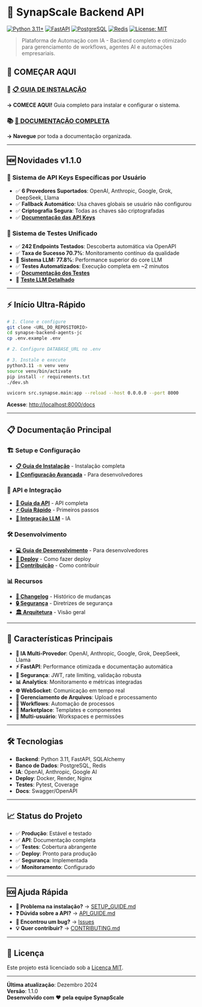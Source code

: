 # 🚀 SynapScale Backend API

[![Python 3.11+](https://img.shields.io/badge/python-3.11+-blue.svg)](https://www.python.org/downloads/)
[![FastAPI](https://img.shields.io/badge/FastAPI-0.104+-green.svg)](https://fastapi.tiangolo.com/)
[![PostgreSQL](https://img.shields.io/badge/PostgreSQL-13+-blue.svg)](https://www.postgresql.org/)
[![Redis](https://img.shields.io/badge/Redis-6+-red.svg)](https://redis.io/)
[![License: MIT](https://img.shields.io/badge/License-MIT-yellow.svg)](https://opensource.org/licenses/MIT)

> Plataforma de Automação com IA - Backend completo e otimizado para gerenciamento de workflows, agentes AI e automações empresariais.

## 🎯 **COMEÇAR AQUI**

### 🚀 **[📋 GUIA DE INSTALAÇÃO](./docs/SETUP_GUIDE.md)**
**→ COMECE AQUI!** Guia completo para instalar e configurar o sistema.

### 📚 **[📖 DOCUMENTAÇÃO COMPLETA](./docs/README.md)**
**→ Navegue** por toda a documentação organizada.

---

## 🆕 **Novidades v1.1.0**

### 🔑 **Sistema de API Keys Específicas por Usuário**
- ✅ **6 Provedores Suportados**: OpenAI, Anthropic, Google, Grok, DeepSeek, Llama
- ✅ **Fallback Automático**: Usa chaves globais se usuário não configurou
- ✅ **Criptografia Segura**: Todas as chaves são criptografadas
- ✅ **[Documentação das API Keys](./docs/api/user_variables_api_keys_guide.md)**

### 🧪 **Sistema de Testes Unificado**
- ✅ **242 Endpoints Testados**: Descoberta automática via OpenAPI
- ✅ **Taxa de Sucesso 70.7%**: Monitoramento contínuo da qualidade
- 🚀 **Sistema LLM: 77.8%**: Performance superior do core LLM
- ✅ **Testes Automatizados**: Execução completa em ~2 minutos
- ✅ **[Documentação dos Testes](./DOCUMENTACAO_TESTES_ENDPOINTS.md)**
- 🤖 **[Teste LLM Detalhado](./TESTE_LLM_RESULTADO_DETALHADO.md)**

---

## ⚡ **Início Ultra-Rápido**

```bash
# 1. Clone e configure
git clone <URL_DO_REPOSITORIO>
cd synapse-backend-agents-jc
cp .env.example .env

# 2. Configure DATABASE_URL no .env

# 3. Instale e execute
python3.11 -m venv venv
source venv/bin/activate
pip install -r requirements.txt
./dev.sh

uvicorn src.synapse.main:app --reload --host 0.0.0.0 --port 8000
```

**Acesse**: [http://localhost:8000/docs](http://localhost:8000/docs)

---

## 📋 **Documentação Principal**

### 🏗️ **Setup e Configuração**
- **[📋 Guia de Instalação](./docs/SETUP_GUIDE.md)** - Instalação completa
- **[🔧 Configuração Avançada](./docs/guides/development.md)** - Para desenvolvedores

### 📡 **API e Integração**
- **[📖 Guia da API](./docs/api/API_GUIDE.md)** - API completa
- **[⚡ Guia Rápido](./docs/api/quick_guide.md)** - Primeiros passos
- **[🤖 Integração LLM](./docs/llm_integration/integracao_multi_llm.md)** - IA

### 🛠️ **Desenvolvimento**
- **[💻 Guia de Desenvolvimento](./docs/guides/development.md)** - Para desenvolvedores
- **[🚀 Deploy](./docs/guides/DEPLOY-RENDER.md)** - Como fazer deploy
- **[🤝 Contribuição](./docs/CONTRIBUTING.md)** - Como contribuir

### 📊 **Recursos**
- **[🔄 Changelog](./docs/CHANGELOG.md)** - Histórico de mudanças
- **[🔒 Segurança](./docs/SECURITY.md)** - Diretrizes de segurança
- **[🏛️ Arquitetura](./docs/architecture/overview.md)** - Visão geral

---

## 🚀 **Características Principais**

- **🤖 IA Multi-Provedor**: OpenAI, Anthropic, Google, Grok, DeepSeek, Llama
- **⚡ FastAPI**: Performance otimizada e documentação automática
- **🔐 Segurança**: JWT, rate limiting, validação robusta
- **📊 Analytics**: Monitoramento e métricas integradas
- **🌐 WebSocket**: Comunicação em tempo real
- **📁 Gerenciamento de Arquivos**: Upload e processamento
- **🔄 Workflows**: Automação de processos
- **🏪 Marketplace**: Templates e componentes
- **👥 Multi-usuário**: Workspaces e permissões

---

## 🛠️ **Tecnologias**

- **Backend**: Python 3.11, FastAPI, SQLAlchemy
- **Banco de Dados**: PostgreSQL, Redis
- **IA**: OpenAI, Anthropic, Google AI
- **Deploy**: Docker, Render, Nginx
- **Testes**: Pytest, Coverage
- **Docs**: Swagger/OpenAPI

---

## 📈 **Status do Projeto**

- ✅ **Produção**: Estável e testado
- ✅ **API**: Documentação completa
- ✅ **Testes**: Cobertura abrangente
- ✅ **Deploy**: Pronto para produção
- ✅ **Segurança**: Implementada
- ✅ **Monitoramento**: Configurado

---

## 🆘 **Ajuda Rápida**

- **🚨 Problema na instalação?** → [SETUP_GUIDE.md](./docs/SETUP_GUIDE.md)
- **❓ Dúvida sobre a API?** → [API_GUIDE.md](./docs/api/API_GUIDE.md)
- **🐛 Encontrou um bug?** → [Issues](https://github.com/seu-usuario/synapse-backend/issues)
- **💡 Quer contribuir?** → [CONTRIBUTING.md](./docs/CONTRIBUTING.md)

---

## 📜 **Licença**

Este projeto está licenciado sob a [Licença MIT](./LICENSE).

---

**Última atualização**: Dezembro 2024  
**Versão**: 1.1.0  
**Desenvolvido com** ❤️ **pela equipe SynapScale**
